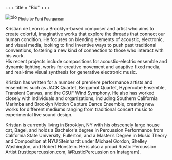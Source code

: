 +++
title = "Bio"
+++

![bio](/bio.webp)
<sub>Photo by Ford Fourqurean</sub>

Kristian de Leon is a Brooklyn-based composer and artist who aims to create colorful, imaginative works that explore the threads that connect our human condition. He focuses on blending elements of acoustic, electronic, and visual media, looking to find inventive ways to push past traditional conventions, fostering a new kind of connection to those who interact with his work. \
His recent projects include compositions for acoustic-electric ensemble and dynamic lighting, works for creative movement and adaptive fixed media, and real-time visual synthesis for generative electronic music.

Kristian has written for a number of premiere performance artists and ensembles such as JACK Quartet, Bergamot Quartet, Hypercube Ensemble, Transient Canvas, and the CSUF Wind Symphony. He also has worked closely with individuals and organizations, including Southern California Marimba and Brooklyn Motion Capture Dance Ensemble, creating new works for different mediums ranging from traditional concert music to experimental live sound design.

Kristian is currently living in Brooklyn, NY with his obscenely large house cat, Bagel, and holds a Bachelor's degree in Percussion Performance from California State University, Fullerton, and a Master’s Degree in Music Theory and Composition at NYU Steinhardt under Michael Gordon, Shelley Washington, and Robert Honstein.  He is also a proud Rustic Percussion Artist (rusticpercussion.com, @RusticPercussion on Instagram).


